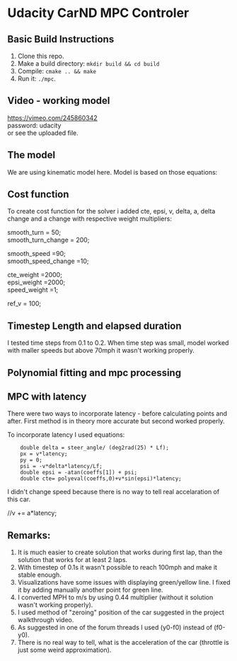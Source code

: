 # Udacity CarND MPC Controler 


## Basic Build Instructions

1. Clone this repo.  
2. Make a build directory: `mkdir build && cd build`  
3. Compile: `cmake .. && make`  
4. Run it: `./mpc`.  


## Video - working model
https://vimeo.com/245860342  
password: udacity  
or see the uploaded file.   


## The model
We are using kinematic model here. Model is based on those equations:



## Cost function


   To create cost function for the solver i added cte, epsi, v, delta, a, delta change and a change
   with respective weight multipliers:   

   smooth_turn = 50;  
   smooth_turn_change = 200;  
    
   smooth_speed =90;  
   smooth_speed_change =10;  

   cte_weight =2000;  
   epsi_weight =2000;  
   speed_weight =1;  

   ref_v = 100;  



## Timestep Length and elapsed duration
I tested time steps from 0.1 to 0.2. When time step was small, model worked with maller speeds but above 70mph it wasn't working properly.  



## Polynomial fitting and mpc processing



## MPC with latency
There were two ways to incorporate latency - before calculating points and after. First method is in theory more accurate but second worked properly. 

To incorporate latency I used equations:
		
		double delta = steer_angle/ (deg2rad(25) * Lf);  
		px = v*latency;  
		py = 0;  
		psi = -v*delta*latency/Lf;  
		double epsi = -atan(coeffs[1]) + psi;   
		double cte= polyeval(coeffs,0)+v*sin(epsi)*latency;  
		
I didn't change speed because there is no way to tell real accelaration of this car. 

//v += a*latency;
     


## Remarks:
1) It is much easier to create solution that works during first lap, than the solution that works for at least 2 laps.   
2) With timestep of 0.1s it wasn't possible to reach 100mph and make it stable enough.  
3) Visualizations have some issues with displaying green/yellow line. I fixed it by adding manually another point for green line.   
4) I converted MPH to m/s by using 0.44 multiplier (without it solution wasn't working properly).  
5) I used method of "zeroing" position of the car suggested in the project walkthrough video.   
6) As suggested in one of the forum threads I used (y0-f0) instead of (f0-y0).  
7) There is no real way to tell, what is the acceleration of the car (throttle is just some weird approximation).  







